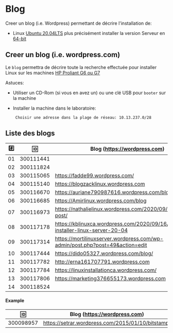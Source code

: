 
# Blog


Creer un blog (i.e. Wordpress) permettant de décrire l'installation de:

* Linux [Ubuntu 20.04LTS](https://releases.ubuntu.com/20.04/) plus précisément installer la version  Serveur en [64-bit](https://releases.ubuntu.com/20.04/ubuntu-20.04.1-live-server-amd64.iso)

## Creer un blog (i.e. wordpress.com)

Le `blog` permettra de décrire toute la recherche effectuée pour installer Linux sur les machines [HP Proliant G6 ou G7](https://github.com/CollegeBoreal/Laboratoires/tree/master/3202/proliant)

Astuces: 

* Utiliser un CD-Rom (si vous en avez un) ou une clé USB pour `booter` sur la machine

* Installer la machine dans le laboratoire:

       Choisir une adresse dans la plage de réseau: 10.13.237.0/28
       
## Liste des blogs

|:hash:| :id:      |   Blog (https://wordpress.com)                                                    | Serveur Local| Serveur Ext. |
|------|-----------|-----------------------------------------------------------------------------------|--------------|--------------|
| 01   | 300111441 |                                                                                   | 10.13.237.?  | 10.13.?.?  |
| 02   | 300111824 |                                                                                   | 10.13.237.?  | 10.13.?.?  |
| 03   | 300115065 | https://fadde99.wordpress.com/                                                    | 10.13.237.?  | 10.13.?.?  |
| 04   | 300115140 | https://blogzacklinux.wordpress.com                                               | 10.13.237.117|10.13.32.50 |
| 05   | 300116670 | https://auriane790987616.wordpress.com/blog                                       | 10.13.237.?  | 10.13.?.?  |
| 06   | 300116685 | https://Amirlinux.wordpress.com/blog                                              | 10.13.237.9  | 10.13.2.59 |
| 07   | 300116973 | https://nathalielinux.wordpress.com/2020/09/14/example-post/                      | 10.13.237.23 |10.13.2.24  |
| 08   | 300117178 | https://kblinuxca.wordpress.com/2020/09/16/comment-installer-linux-server-20-04   | 10.13.237.15 | 10.13.0.15 |
| 09   | 300117314 |  https://mortilinuxserver.wordpress.com/wp-admin/post.php?post=49&action=edit     | 10.13.237.100| 10.13.2.100|
| 10   | 300117444 |https://dido05327.wordpress.com/blog/                                              | 10.13.237.?  | 10.13.0.20 |
| 11   | 300117782 |http://erna161707791.wordpress.com                                                 | 10.13.237.38 | 10.13.2.32 |
| 12   | 300117784 | https://linuxinstallationca.wordpress.com/                                        | 10.13.237.77 | 10.13.2.70 | 
| 13   | 300117806 | https://marketing376655173.wordpress.com                                          | 10.13.237.76 | 10.13.2.99 |
| 14   | 300118524 |                                                                                   | 10.13.237.?  | 10.13.?.?  |


#### Example
| :id:      |   Blog (https://wordpress.com)                          |
|-----------|---------------------------------------------------------|
| 300098957 | https://setrar.wordpress.com/2015/01/10/bitstamp/       | 



